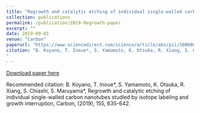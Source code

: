 ```yaml
---
title: "Regrowth and catalytic etching of individual single-walled carbon nanotubes studied by isotope labeling and growth interruption"
collection: publications
permalink: /publication/2019-Regrowth-paper
excerpt: ""
date: 2019-09-01
venue: "Carbon"
paperurl: "https://www.sciencedirect.com/science/article/abs/pii/S0008622319309364"
citation: "B. Koyano, T. Inoue*, S. Yamamoto, K. Otsuka, R. Xiang, S. Chiashi, S. Maruyama*, Regrowth and catalytic etching of individual single-walled carbon nanotubes studied by isotope labeling and growth interruption, Carbon, (2019), 155, 635-642.
"
---
```


[Download paper here](https://www.sciencedirect.com/science/article/abs/pii/S0008622319309364)

Recommended citation: B. Koyano, T. Inoue*, S. Yamamoto, K. Otsuka, R. Xiang, S. Chiashi, S. Maruyama*, Regrowth and catalytic etching of individual single-walled carbon nanotubes studied by isotope labeling and growth interruption, Carbon, (2019), 155, 635-642.
